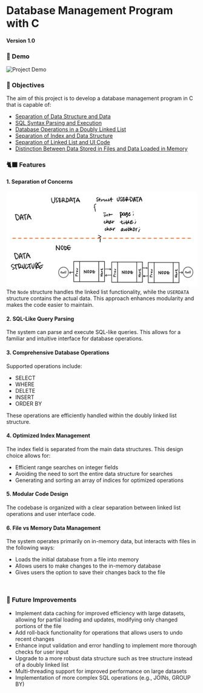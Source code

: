 # Database Management Program with C
#### Version 1.0 

### 🎥 Demo
![Project Demo](demo.gif) 

### 🌄 Objectives
The aim of this project is to develop a database management program in C that is capable of:  
- [Separation of Data Structure and Data](#section-1)
- [SQL Syntax Parsing and Execution](#section-2)
- [Database Operations in a Doubly Linked List](#section-3)
- [Separation of Index and Data Structure](#section-4)
- [Separation of Linked List and UI Code](#section-5)
- [Distinction Between Data Stored in Files and Data Loaded in Memory](#section-6)
  
### 🐈‍⬛ Features
<h4 id="section-1"> 1. Separation of Concerns </h4>
<img src="code-structure.png" width=600/>
<br/>
The <code>Node</code> structure handles the linked list functionality, while the <code>USERDATA</code> structure contains the actual data. This approach enhances modularity and makes the code easier to maintain.
<br/>
<h4 id="section-2"> 2. SQL-Like Query Parsing </h4>
The system can parse and execute SQL-like queries. This allows for a familiar and intuitive interface for database operations.
<br/>
<h4 id="section-3"> 3. Comprehensive Database Operations </h4>
Supported operations include:<br/>
<ul>
<li>SELECT</li>
<li>WHERE</li>
<li>DELETE</li>
<li>INSERT</li>
<li>ORDER BY</li>
</ul>

These operations are efficiently handled within the doubly linked list structure.
<br/>
<h4 id="section-4"> 4. Optimized Index Management </h4>
The index field is separated from the main data structures. This design choice allows for:
<ul>
<li>Efficient range searches on integer fields</li>
<li>Avoiding the need to sort the entire data structure for searches</li>
<li>Generating and sorting an array of indices for optimized operations</li>
</ul>

<h4 id="section-5"> 5. Modular Code Design </h4>
The codebase is organized with a clear separation between linked list operations and user interface code.
<br/>
<h4 id="section-6"> 6. File vs Memory Data Management </h4>
The system operates primarily on in-memory data, but interacts with files in the following ways:
<ul>
<li>Loads the initial database from a file into memory</li>
<li>Allows users to make changes to the in-memory database</li>
<li>Gives users the option to save their changes back to the file</li>
</ul>
<br/>

### 🚀 Future Improvements
<ul>
  <li>Implement data caching for improved efficiency with large datasets, allowing for partial loading and updates, modifying only changed portions of the file</li>
  <li>Add roll-back functionality for operations that allows users to undo recent changes</li>
  <li>Enhance input validation and error handling to implement more thorough checks for user input</li>
  <li>Upgrade to a more robust data structure such as tree structure instead of a doubly linked list</li>
  <li>Multi-threading support for improved performance on large datasets</li>
  <li>Implementation of more complex SQL operations (e.g., JOINs, GROUP BY)</li>
</ul>
